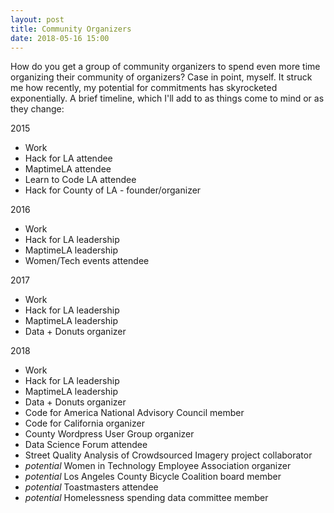 ```yaml
---
layout: post
title: Community Organizers
date: 2018-05-16 15:00
---
```


How do you get a group of community organizers to spend even more time organizing their community of organizers?  Case in point, myself.  It struck me how recently, my potential for commitments has skyrocketed exponentially.  A brief timeline, which I'll add to as things come to mind or as they change:

2015

* Work
* Hack for LA attendee
* MaptimeLA attendee
* Learn to Code LA attendee
* Hack for County of LA - founder/organizer

2016

* Work
* Hack for LA leadership
* MaptimeLA leadership
* Women/Tech events attendee

2017

* Work
* Hack for LA leadership
* MaptimeLA leadership
* Data + Donuts organizer

2018

* Work
* Hack for LA leadership
* MaptimeLA leadership
* Data + Donuts organizer
* Code for America National Advisory Council member
* Code for California organizer
* County Wordpress User Group organizer
* Data Science Forum attendee
* Street Quality Analysis of Crowdsourced Imagery project collaborator
* *potential* Women in Technology Employee Association organizer
* *potential* Los Angeles County Bicycle Coalition board member
* *potential* Toastmasters attendee
* *potential* Homelessness spending data committee member
